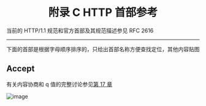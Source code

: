 <h1 align="center">附录 C HTTP 首部参考</h1>

当前的 HTTP/1.1 规范和官方首部及其规范描述参见 RFC 2616

---

下面的首部是根据字母顺序排序的，只给出首部名称方便查找定位，其他内容贴图

## Accept

有关内容协商和 q 值的完整讨论参见[第 17 章](./chapter17.md)

![image](https://user-images.githubusercontent.com/37435717/85195068-157c5e00-b302-11ea-9015-d029551a3fa3.png)
